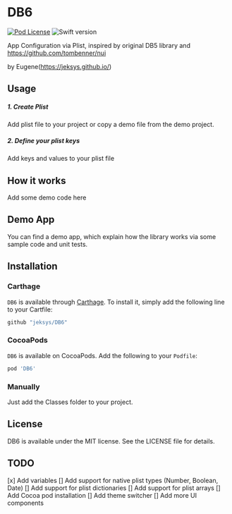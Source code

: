 # DB6

[![Pod License](http://img.shields.io/cocoapods/l/SwiftyConfiguration.svg?style=flat)](https://github.com/ykyohei/SwiftyConfiguration/blob/master/LICENSE)
![Swift version](https://img.shields.io/badge/swift-3.0-orange.svg)

App Configuration via Plist, inspired by original DB5 library and https://github.com/tombenner/nui

by Eugene(https://jeksys.github.io/)

## Usage

##### 1. Create Plist
Add plist file to your project or copy a demo file from the demo project.

##### 2. Define your plist keys
Add keys and values to your plist file


## How it works
Add some demo code here


## Demo App
You can find a demo app, which explain how the library works via some sample code and unit tests.


## Installation

### Carthage
`DB6` is available through [Carthage](https://github.com/Carthage/Carthage). To install it, simply add the following line to your Cartfile:

```ruby
github "jeksys/DB6"
```

### CocoaPods

`DB6` is available on CocoaPods.
Add the following to your `Podfile`:

```ruby
pod 'DB6'
```

### Manually
Just add the Classes folder to your project.


## License

DB6 is available under the MIT license. See the LICENSE file for details.


## TODO 

[x] Add variables
[] Add support for native plist types (Number, Boolean, Date)
[] Add support for plist dictionaries
[] Add support for plist arrays
[] Add Cocoa pod installation
[] Add theme switcher
[] Add more UI components
